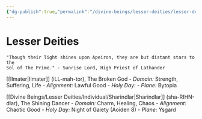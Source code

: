 ```yaml
---
{"dg-publish":true,"permalink":"/divine-beings/lesser-deities/lesser-deities/","dgHomeLink":true,"dgPassFrontmatter":false}
---
```


# Lesser Deities
	"Though their light shines upon Apeiron, they are but distant stars to the 
	Sol of The Prime." - Sunrise Lord, High Priest of Lathander

[[Ilmater|Ilmater]] (iLL-mah-tor), The Broken God
	- *Domain:* Strength, Suffering, Life
	- *Alignment:* Lawful Good
	- *Holy Day:* 
	- *Plane:* Bytopia

[[Divine Beings/Lesser Deities/Individual/Sharindlar|Sharindlar]] (sha-RIHN-dlar), The Shining Dancer
	- *Domain:* Charm, Healing, Chaos
	- *Alignment:* Chaotic Good
	- *Holy Day:* Night of Gaiety (Aoiden 8)
	- *Plane:* Ysgard